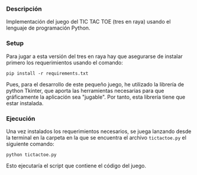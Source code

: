 ### Descripción
Implementación del juego del TIC TAC TOE (tres en raya) usando el lenguaje de programación Python.

### Setup
Para jugar a esta versión del tres en raya hay que asegurarse de instalar primero los requerimientos usando el comando:

`pip install -r requirements.txt`

Pues, para el desarrollo de este pequeño juego, he utilizado la librería de python Tkinter, que aporta las herramientas necesarias para que gráficamente la aplicación sea "jugable". Por tanto, esta librería tiene que estar instalada.

### Ejecución
Una vez instalados los requerimientos necesarios, se juega lanzando desde la terminal en la carpeta en la que se encuentra el archivo `tictactoe.py` el siguiente comando:

`python tictactoe.py`

Esto ejecutaría el script que contiene el código del juego.
